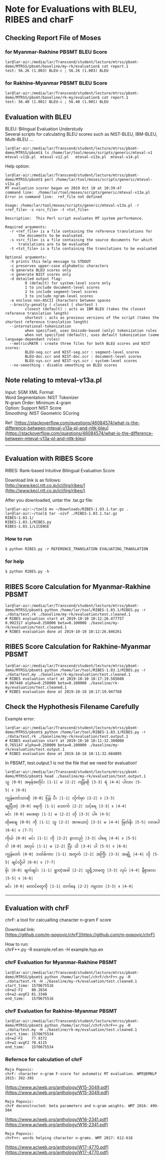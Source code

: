 # Note for Evaluations with BLEU, RIBES and charF

## Checking Report File of Moses

### for Myanmar-Rakhine PBSMT BLEU Score
```
lar@lar-air:/media/lar/Transcend/student/lecture/mtrss/pbsmt-demo/MTRSS/pbsmt/baseline/my-rk/evaluation$ cat report.1 
test: 56.26 (1.003) BLEU-c ; 56.26 (1.003) BLEU
```

### for Rakhine-Myanmar PBSMT BLEU Score
```
lar@lar-air:/media/lar/Transcend/student/lecture/mtrss/pbsmt-demo/MTRSS/pbsmt/baseline/rk-my/evaluation$ cat report.1 
test: 56.40 (1.001) BLEU-c ; 56.40 (1.001) BLEU
```

## Evaluation with BLEU

BLEU: Bilingual Evaluation Understudy  
Several scripts for calculating BLEU scores such as NIST-BLEU, IBM-BLEU, Multi-BLEU ...  

```
lar@lar-air:/media/lar/Transcend/student/lecture/mtrss/pbsmt-demo/MTRSS/pbsmt$ ls /home/lar/tool/moses/scripts/generic/mteval-v1
mteval-v11b.pl  mteval-v12.pl   mteval-v13a.pl  mteval-v14.pl
```

Help option:
```
lar@lar-air:/media/lar/Transcend/student/lecture/mtrss/pbsmt-demo/MTRSS/pbsmt$ perl /home/lar/tool/moses/scripts/generic/mteval-v13a.pl
MT evaluation scorer began on 2019 Oct 10 at 10:39:47
command line:  /home/lar/tool/moses/scripts/generic/mteval-v13a.pl 
Error in command line:  ref_file not defined

Usage: /home/lar/tool/moses/scripts/generic/mteval-v13a.pl -r <ref_file> -s <src_file> -t <tst_file>

Description:  This Perl script evaluates MT system performance.

Required arguments:
  -r <ref_file> is a file containing the reference translations for
      the documents to be evaluated.
  -s <src_file> is a file containing the source documents for which
      translations are to be evaluated
  -t <tst_file> is a file containing the translations to be evaluated

Optional arguments:
  -h prints this help message to STDOUT
  -c preserves upper-case alphabetic characters
  -b generate BLEU scores only
  -n generate NIST scores only
  -d detailed output flag:
         0 (default) for system-level score only
         1 to include document-level scores
         2 to include segment-level scores
         3 to include ngram-level scores
  -e enclose non-ASCII characters between spaces
  --brevity-penalty ( closest | shortest )
         closest (default) : acts as IBM BLEU (takes the closest reference translation length)
         shortest : acts as previous versions of the script (takes the shortest reference translation length)
  --international-tokenization
         when specified, uses Unicode-based (only) tokenization rules
         when not specified (default), uses default tokenization (some language-dependant rules)
  --metricsMATR : create three files for both BLEU scores and NIST scores:
         BLEU-seg.scr and NIST-seg.scr : segment-level scores
         BLEU-doc.scr and NIST-doc.scr : document-level scores
         BLEU-sys.scr and NIST-sys.scr : system-level scores
  --no-smoothing : disable smoothing on BLEU scores
```

## Note relating to mteval-v13a.pl

Input: SGM XML Format  
Word Segmentation: NIST Tokenizer  
N-gram Order: Minimum 4-gram  
Option: Support NIST Score  
Smoothing: NIST Geometric SCoring  

Ref: [https://stackoverflow.com/questions/46084574/what-is-the-difference-between-mteval-v13a-pl-and-nltk-bleu](https://stackoverflow.com/questions/46084574/what-is-the-difference-between-mteval-v13a-pl-and-nltk-bleu)

-----

## Evaluation with RIBES Score

RIBES: Rank-based Intuitive Bilingual Evaluation Score  

Download link is as follows:  
[http://www.kecl.ntt.co.jp/icl/lirg/ribes/](http://www.kecl.ntt.co.jp/icl/lirg/ribes/)

After you downloaded, untar the .tar.gz file:
```
lar@lar-air:~/tool$ mv ~/Downloads/RIBES-1.03.1.tar.gz .
lar@lar-air:~/tool$ tar -xzvf ./RIBES-1.03.1.tar.gz 
RIBES-1.03.1/
RIBES-1.03.1/RIBES.py
RIBES-1.03.1/LICENSE
```

### How to run  
```
$ python RIBES.py -r REFERENCE_TRANSLATION EVALUATING_TRANSLATION
```

### for help
```
$ python RIBES.py -h
```

## RIBES Score Calculation for Myanmar-Rakhine PBSMT

```
lar@lar-air:/media/lar/Transcend/student/lecture/mtrss/pbsmt-demo/MTRSS/pbsmt$ python /home/lar/tool/RIBES-1.03.1/RIBES.py -r ./data/test.rk ./baseline/my-rk/evaluation/test.cleaned.1
# RIBES evaluation start at 2019-10-10 10:12:26.477757
0.902317 alpha=0.250000 beta=0.100000 ./baseline/my-rk/evaluation/test.cleaned.1
# RIBES evaluation done at 2019-10-10 10:12:26.846261
```

## RIBES Score Calculation for Rakhine-Myanmar PBSMT

```
lar@lar-air:/media/lar/Transcend/student/lecture/mtrss/pbsmt-demo/MTRSS/pbsmt$ python /home/lar/tool/RIBES-1.03.1/RIBES.py -r ./data/test.my ./baseline/rk-my/evaluation/test.cleaned.1
# RIBES evaluation start at 2019-10-10 10:17:19.585608
0.907448 alpha=0.250000 beta=0.100000 ./baseline/rk-my/evaluation/test.cleaned.1
# RIBES evaluation done at 2019-10-10 10:17:19.947768
```

## Check the Hyphothesis Filename Carefully

Example error:
```
lar@lar-air:/media/lar/Transcend/student/lecture/mtrss/pbsmt-demo/MTRSS/pbsmt$ python /home/lar/tool/RIBES-1.03.1/RIBES.py -r ./data/test.rk ./baseline/my-rk/evaluation/test.output.1
# RIBES evaluation start at 2019-10-10 10:11:32.309000
0.765147 alpha=0.250000 beta=0.100000 ./baseline/my-rk/evaluation/test.output.1
# RIBES evaluation done at 2019-10-10 10:11:32.684895
```

In PBSMT, test.output.1 is not the file that we need for evaluation!

```
lar@lar-air:/media/lar/Transcend/student/lecture/mtrss/pbsmt-demo/MTRSS/pbsmt$ head ./baseline/my-rk/evaluation/test.output.1
သူ |0-0| အမှန်အတိုင်း |1-1| မ |2-2| ကျိန်ဆို |3-3| ရဲ |4-4| ပါလား |5-
5| ။ |6-6| 
ကျွန်တော်သာဆို |0-0| ပြန် ပီး |1-1| လိုက်မှာ |2-2| ။ |3-3| 
ဆူပြီးတဲ့ |0-0| ရေကို |1-1| သောက် |2-2| သင့်ရေ |3-3| ။ |4-4| 
မင်း |0-0| မေးစရာ |1-1| မ |2-2| လို |3-3| ပါ။ |4-5| 
ထိုမချေ |0-0| ကို |1-1| သူ |2-2| အဂယောင့် |3-3| မ |4-4| မြတ်နိုး |5-5| လာခပါ |6-6| ။ |7-7| 
ကိုယ် |0-0| မင်း |1-1| ကို |2-2| နားလည် |3-3| ပါရေ |4-4| ။ |5-5| 
ငါ |0-0| အလုပ် |1-1| မ |2-2| ပြီး သိ |3-4| ပါ |5-5| ။ |6-6| 
ကျွန်တော် |0-0| ဘတ်စ်ကား |1-1| အတွက် |2-2| အကြွီး |3-3| အချို့ |4-4| လို |5-5| ချင်လို့ပါ |6-6| ။ |7-7| 
မိုး |0-0| ချက်ချင်း |1-1| ရွာတဲ့အခါ |2-2| သူရို့ဘာတွေ |3-3| လုပ် |4-4| နီစွာလေး |5-5| ။ |6-6| 
မင်း |0-0| တောင်တွေကို |1-1| တက်နေ |2-2| ကျလား |3-3| ။ |4-4| 
```

-----------

## Evaluation with chrF

chrF: a tool for calcualting character n-gram F score  

Download link:  
[https://github.com/m-popovic/chrF](https://github.com/m-popovic/chrF)  

How to run:  
chrF++.py -R example.ref.en -H example.hyp.en  

### chrF Evaluation for Myanmar-Rakhine PBSMT
```
lar@lar-air:/media/lar/Transcend/student/lecture/mtrss/pbsmt-demo/MTRSS/pbsmt$ python /home/lar/tool/chrF/chrF++.py -R ./data/test.rk -H ./baseline/my-rk/evaluation/test.cleaned.1 
start_time:	1570675516
c6+w2-F2	80.2834
c6+w2-avgF2	81.3348
end_time:	1570675516
```

### chrF Evaluation for Rakhine-Myanmar PBSMT
```
lar@lar-air:/media/lar/Transcend/student/lecture/mtrss/pbsmt-demo/MTRSS/pbsmt$ python /home/lar/tool/chrF/chrF++.py -R ./data/test.my -H ./baseline/rk-my/evaluation/test.cleaned.1 
start_time:	1570675534
c6+w2-F2	77.9372
c6+w2-avgF2	78.4115
end_time:	1570675534
```

### Refernce for calculation of chrF

```
Maja Popovic:
chrF: character n-gram F-score for automatic MT evaluation. WMT@EMNLP 2015: 392-395
```
[https://www.aclweb.org/anthology/W15-3049.pdf](https://www.aclweb.org/anthology/W15-3049.pdf)  

```
Maja Popovic:
chrF deconstructed: beta parameters and n-gram weights. WMT 2016: 499-504
```
[https://www.aclweb.org/anthology/W16-2341.pdf](https://www.aclweb.org/anthology/W16-2341.pdf)  

```
Maja Popovic:
chrF++: words helping character n-grams. WMT 2017: 612-618
```
[https://www.aclweb.org/anthology/W17-4770.pdf](https://www.aclweb.org/anthology/W17-4770.pdf)  

